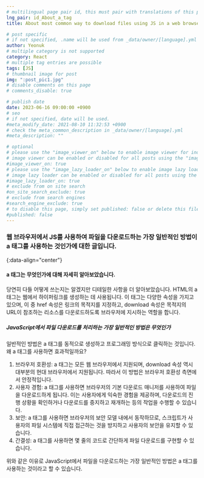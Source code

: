 ```yaml
---
# multilingual page pair id, this must pair with translations of this page. (This name must be unique)
lng_pair: id_About_a_tag
title: About most common way to download files using JS in a web browser using the a tag

# post specific
# if not specified, .name will be used from _data/owner/[language].yml
author: Yeonuk
# multiple category is not supported
category: React
# multiple tag entries are possible
tags: [JS]
# thumbnail image for post
img: ":post_pic1.jpg"
# disable comments on this page
# comments_disable: true

# publish date
date: 2023-06-16 09:00:00 +0900
# seo
# if not specified, date will be used.
#meta_modify_date: 2021-08-10 11:32:53 +0900
# check the meta_common_description in _data/owner/[language].yml
#meta_description: ""

# optional
# please use the "image_viewer_on" below to enable image viewer for individual pages or posts (_posts/ or [language]/_posts folders).
# image viewer can be enabled or disabled for all posts using the "image_viewer_posts: true" setting in _data/conf/main.yml.
#image_viewer_on: true
# please use the "image_lazy_loader_on" below to enable image lazy loader for individual pages or posts (_posts/ or [language]/_posts folders).
# image lazy loader can be enabled or disabled for all posts using the "image_lazy_loader_posts: true" setting in _data/conf/main.yml.
#image_lazy_loader_on: true
# exclude from on site search
#on_site_search_exclude: true
# exclude from search engines
#search_engine_exclude: true
# to disable this page, simply set published: false or delete this file
#published: false
---
```


<!-- outline-start -->

### 웹 브라우저에서 JS를 사용하여 파일을 다운로드하는 가장 일반적인 방법이 a 태그를 사용하는 것인가에 대한 글입니다.

{:data-align="center"}

<!-- outline-end -->

#### a 태그는 무엇인가에 대해 자세히 알아보았습니다.

당연히 다들 어떻게 쓰는지는 알겠지만 디테일한 사항을 더 알아보았습니다.
HTML의 a 태그는 웹에서 하이퍼링크를 생성하는 데 사용됩니다. 이 태그는 다양한 속성을 가지고 있으며, 이 중 href 속성은 링크의 목적지를 지정하고, download 속성은 목적지의 URL이 참조하는 리소스를 다운로드하도록 브라우저에 지시하는 역할을 합니다.

##### JavaScript에서 파일 다운로드를 처리하는 가장 일반적인 방법은 무엇인가

일반적인 방법은 a 태그를 동적으로 생성하고 프로그래밍 방식으로 클릭하는 것입니다.
왜 a 태그를 사용하면 효과적일까요?

1. 브라우저 호환성: a 태그는 모든 웹 브라우저에서 지원되며, download 속성 역시 대부분의 현대 브라우저에서 지원됩니다. 따라서 이 방법은 브라우저 호환성 측면에서 안정적입니다.
2. 사용자 경험: a 태그를 사용하면 브라우저의 기본 다운로드 매니저를 사용하여 파일을 다운로드하게 됩니다. 이는 사용자에게 익숙한 경험을 제공하며, 다운로드의 진행 상황을 확인하거나 다운로드를 중지하고 재개하는 등의 작업을 수행할 수 있습니다.
3. 보안: a 태그를 사용하면 브라우저의 보안 모델 내에서 동작하므로, 스크립트가 사용자의 파일 시스템에 직접 접근하는 것을 방지하고 사용자의 보안을 유지할 수 있습니다.
4. 간결성: a 태그를 사용하면 몇 줄의 코드로 간단하게 파일 다운로드를 구현할 수 있습니다.

위와 같은 이유로 JavaScript에서 파일을 다운로드하는 가장 일반적인 방법은 a 태그를 사용하는 것이라고 할 수 있습니다.
